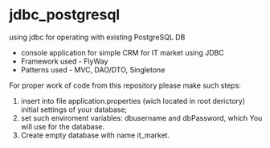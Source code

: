 # jdbc_postgresql
using jdbc for operating with existing PostgreSQL DB
- console application for simple CRM for IT market using JDBC
- Framework used - FlyWay
- Patterns used - MVC, DAO/DTO, Singletone

For proper work of code from this repository please make such steps:
1. insert into file application.properties (wich located in root derictory) initial settings of your database;
2. set such enviroment variables: dbusername and dbPassword, which You will use for the database.
3. Create empty database with name it_market.
